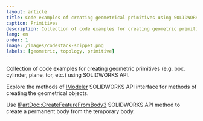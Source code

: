 ```yaml
---
layout: article
title: Code examples of creating geometrical primitives using SOLIDWORKS modeler API
caption: Primitives
description: Collection of code examples for creating geometric primitives (e.g. box, cylinder, plane, tor, etc.)
lang: en
order: 1
image: /images/codestack-snippet.png
labels: [geometric, topology, primitive]
---
```

Collection of code examples for creating geometric primitives (e.g. box, cylinder, plane, tor, etc.) using SOLIDWORKS API. 

Explore the methods of [IModeler](http://help.solidworks.com/2018/english/api/sldworksapi/SolidWorks.Interop.sldworks~SolidWorks.Interop.sldworks.IModeler.html) SOLIDWORKS API interface for methods of creating the geometrical objects.

Use [IPartDoc::CreateFeatureFromBody3](http://help.solidworks.com/2016/english/api/sldworksapi/SOLIDWORKS.Interop.sldworks~SOLIDWORKS.Interop.sldworks.IPartDoc~CreateFeatureFromBody3.html) SOLIDWORKS API method to create a permanent body from the temporary body.